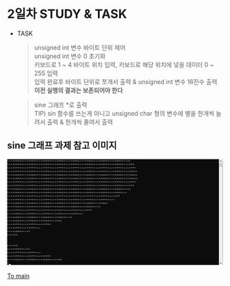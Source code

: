 # 2일차 STUDY & TASK
* TASK
    > unsigned int 변수 바이트 단위 제어   
    > unsigned int 변수 0 초기화   
    > 키보드로 1 ~ 4 바이트 위치 입력, 키보드로 해당 위치에 넣을 데이터 0 ~ 255 입력   
    > 입력 완료후 바이트 단위로 쪼개서 출력 & unsigned int 변수 16진수 출력   
    > **이전 실행의 결과는 보존되어야 한다**   

    > sine 그래프 *로 출력   
    > TIP) sin 함수를 쓰는게 아니고 unsigned char 형의 변수에 별을 한개씩 늘려서 출력 & 한개씩 줄여서 출력   

## sine 그래프 과제 참고 이미지   
![](data/sine_graph.png)

[To main](/README.md)